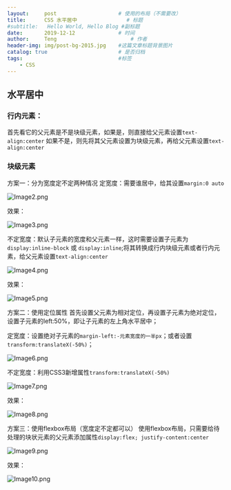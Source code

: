 ```yaml
---
layout:     post   				    # 使用的布局（不需要改）
title:      CSS 水平居中				# 标题 
#subtitle:   Hello World, Hello Blog #副标题
date:       2019-12-12				# 时间
author:     Teng 						# 作者
header-img: img/post-bg-2015.jpg	#这篇文章标题背景图片
catalog: true 						# 是否归档
tags:								#标签
    - CSS
---
```

## 水平居中

### 行内元素：
首先看它的父元素是不是块级元素，如果是，则直接给父元素设置`text-align:center` 如果不是，则先将其父元素设置为块级元素，再给父元素设置`text-align:center`

### 块级元素
方案一：分为宽度定不定两种情况
定宽度：需要谁居中，给其设置`margin:0 auto`

![Image2.png](https://i.loli.net/2020/02/22/IovM69bgONmneth.png)

效果：

![Image3.png](https://i.loli.net/2020/02/22/2vSwgWRY9xrVHOl.png)

不定宽度：默认子元素的宽度和父元素一样，这时需要设置子元素为`display:inline-block` 或 `display:inline`;将其转换成行内块级元素或者行内元素，给父元素设置`text-align:center`

![Image4.png](https://i.loli.net/2020/02/22/qOnxtc2yJA8NuHp.png)

效果：

![Image5.png](https://i.loli.net/2020/02/22/VpbWJlxjsErgXyw.png)

方案二：使用定位属性
首先设置父元素为相对定位，再设置子元素为绝对定位，设置子元素的left:50%，即让子元素的左上角水平居中；

定宽度：设置绝对子元素的`margin-left:-元素宽度的一半px`；或者设置`transform:translateX(-50%)`；

![Image6.png](https://i.loli.net/2020/02/22/nqcyFTZ6vG7xatm.png)

不定宽度：利用CSS3新增属性`transform:translateX(-50%)`

![Image7.png](https://i.loli.net/2020/02/22/r7IX8v9tmYdQecs.png)

效果：

![Image8.png](https://i.loli.net/2020/02/22/VEeqDmkrzNYXIjw.png)

方案三：使用flexbox布局（宽度定不定都可以）
使用flexbox布局，只需要给待处理的块状元素的父元素添加属性`display:flex; justify-content:center`

![Image9.png](https://i.loli.net/2020/02/22/o9zIj65kb78pCX2.png)

效果：

![Image10.png](https://i.loli.net/2020/02/22/2og7NlbmsnyicJd.png)
